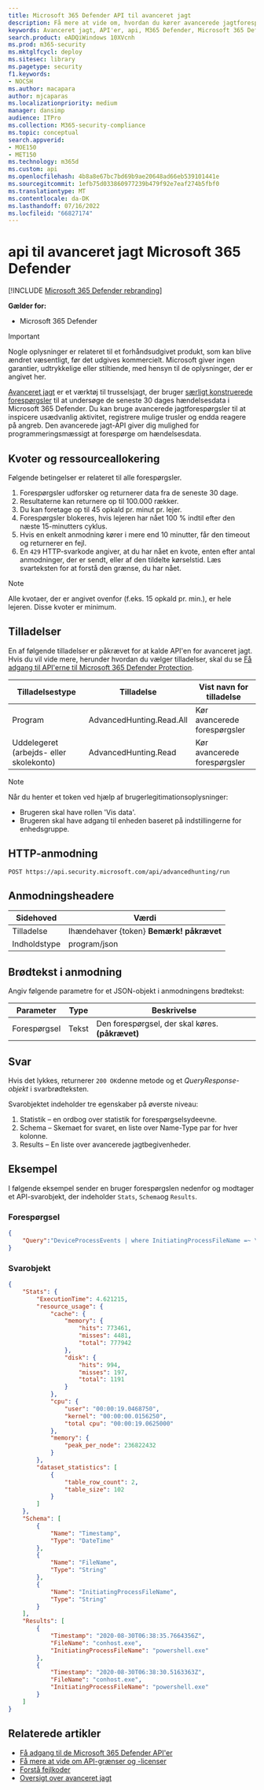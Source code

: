 ```yaml
---
title: Microsoft 365 Defender API til avanceret jagt
description: Få mere at vide om, hvordan du kører avancerede jagtforespørgsler ved hjælp af Microsoft 365 Defender avancerede jagt-API
keywords: Avanceret jagt, API'er, api, M365 Defender, Microsoft 365 Defender
search.product: eADQiWindows 10XVcnh
ms.prod: m365-security
ms.mktglfcycl: deploy
ms.sitesec: library
ms.pagetype: security
f1.keywords:
- NOCSH
ms.author: macapara
author: mjcaparas
ms.localizationpriority: medium
manager: dansimp
audience: ITPro
ms.collection: M365-security-compliance
ms.topic: conceptual
search.appverid:
- MOE150
- MET150
ms.technology: m365d
ms.custom: api
ms.openlocfilehash: 4b8a8e67bc7bd69b9ae20648ad66eb539101441e
ms.sourcegitcommit: 1efb75d033860977239b479f92e7eaf274b5fbf0
ms.translationtype: MT
ms.contentlocale: da-DK
ms.lasthandoff: 07/16/2022
ms.locfileid: "66827174"
---
```

# <a name="microsoft-365-defender-advanced-hunting-api"></a>api til avanceret jagt Microsoft 365 Defender

[!INCLUDE [Microsoft 365 Defender rebranding](../includes/microsoft-defender.md)]

**Gælder for:**

- Microsoft 365 Defender

> [!IMPORTANT]
> Nogle oplysninger er relateret til et forhåndsudgivet produkt, som kan blive ændret væsentligt, før det udgives kommercielt. Microsoft giver ingen garantier, udtrykkelige eller stiltiende, med hensyn til de oplysninger, der er angivet her.

[Avanceret jagt](advanced-hunting-overview.md) er et værktøj til trusselsjagt, der bruger [særligt konstruerede forespørgsler](advanced-hunting-query-language.md) til at undersøge de seneste 30 dages hændelsesdata i Microsoft 365 Defender. Du kan bruge avancerede jagtforespørgsler til at inspicere usædvanlig aktivitet, registrere mulige trusler og endda reagere på angreb. Den avancerede jagt-API giver dig mulighed for programmeringsmæssigt at forespørge om hændelsesdata.

## <a name="quotas-and-resource-allocation"></a>Kvoter og ressourceallokering

Følgende betingelser er relateret til alle forespørgsler.

1. Forespørgsler udforsker og returnerer data fra de seneste 30 dage.
2. Resultaterne kan returnere op til 100.000 rækker.
3. Du kan foretage op til 45 opkald pr. minut pr. lejer.
4. Forespørgsler blokeres, hvis lejeren har nået 100 % indtil efter den næste 15-minutters cyklus.
5. Hvis en enkelt anmodning kører i mere end 10 minutter, får den timeout og returnerer en fejl.
6. En `429` HTTP-svarkode angiver, at du har nået en kvote, enten efter antal anmodninger, der er sendt, eller af den tildelte kørselstid. Læs svarteksten for at forstå den grænse, du har nået. 

> [!NOTE]
> Alle kvotaer, der er angivet ovenfor (f.eks. 15 opkald pr. min.), er hele lejeren. Disse kvoter er minimum.

## <a name="permissions"></a>Tilladelser

En af følgende tilladelser er påkrævet for at kalde API'en for avanceret jagt. Hvis du vil vide mere, herunder hvordan du vælger tilladelser, skal du se [Få adgang til API'erne til Microsoft 365 Defender Protection](api-access.md).

Tilladelsestype | Tilladelse | Vist navn for tilladelse
-|-|-
Program | AdvancedHunting.Read.All| Kør avancerede forespørgsler
Uddelegeret (arbejds- eller skolekonto) | AdvancedHunting.Read | Kør avancerede forespørgsler

>[!Note]
> Når du henter et token ved hjælp af brugerlegitimationsoplysninger:
>
>- Brugeren skal have rollen 'Vis data'.
>- Brugeren skal have adgang til enheden baseret på indstillingerne for enhedsgruppe.

## <a name="http-request"></a>HTTP-anmodning

```HTTP
POST https://api.security.microsoft.com/api/advancedhunting/run
```

## <a name="request-headers"></a>Anmodningsheadere

Sidehoved | Værdi
-|-
Tilladelse | Ihændehaver {token} **Bemærk! påkrævet**
Indholdstype | program/json

## <a name="request-body"></a>Brødtekst i anmodning

Angiv følgende parametre for et JSON-objekt i anmodningens brødtekst:

Parameter | Type | Beskrivelse
-|-|-
Forespørgsel | Tekst | Den forespørgsel, der skal køres. **(påkrævet)**

## <a name="response"></a>Svar

Hvis det lykkes, returnerer `200 OK`denne metode og et _QueryResponse-objekt_ i svarbrødteksten.

Svarobjektet indeholder tre egenskaber på øverste niveau:

1. Statistik – en ordbog over statistik for forespørgselsydeevne.
2. Schema – Skemaet for svaret, en liste over Name-Type par for hver kolonne.
3. Results – En liste over avancerede jagtbegivenheder.

## <a name="example"></a>Eksempel

I følgende eksempel sender en bruger forespørgslen nedenfor og modtager et API-svarobjekt, der indeholder `Stats`, `Schema`og `Results`.

### <a name="query"></a>Forespørgsel

```json
{
    "Query":"DeviceProcessEvents | where InitiatingProcessFileName =~ \"powershell.exe\" | project Timestamp, FileName, InitiatingProcessFileName | order by Timestamp desc | limit 2"
}

```

### <a name="response-object"></a>Svarobjekt

```json
{
    "Stats": {
        "ExecutionTime": 4.621215,
        "resource_usage": {
            "cache": {
                "memory": {
                    "hits": 773461,
                    "misses": 4481,
                    "total": 777942
                },
                "disk": {
                    "hits": 994,
                    "misses": 197,
                    "total": 1191
                }
            },
            "cpu": {
                "user": "00:00:19.0468750",
                "kernel": "00:00:00.0156250",
                "total cpu": "00:00:19.0625000"
            },
            "memory": {
                "peak_per_node": 236822432
            }
        },
        "dataset_statistics": [
            {
                "table_row_count": 2,
                "table_size": 102
            }
        ]
    },
    "Schema": [
        {
            "Name": "Timestamp",
            "Type": "DateTime"
        },
        {
            "Name": "FileName",
            "Type": "String"
        },
        {
            "Name": "InitiatingProcessFileName",
            "Type": "String"
        }
    ],
    "Results": [
        {
            "Timestamp": "2020-08-30T06:38:35.7664356Z",
            "FileName": "conhost.exe",
            "InitiatingProcessFileName": "powershell.exe"
        },
        {
            "Timestamp": "2020-08-30T06:38:30.5163363Z",
            "FileName": "conhost.exe",
            "InitiatingProcessFileName": "powershell.exe"
        }
    ]
}
```

## <a name="related-articles"></a>Relaterede artikler

- [Få adgang til de Microsoft 365 Defender API'er](api-access.md)
- [Få mere at vide om API-grænser og -licenser](api-terms.md)
- [Forstå fejlkoder](api-error-codes.md)
- [Oversigt over avanceret jagt](advanced-hunting-overview.md)
